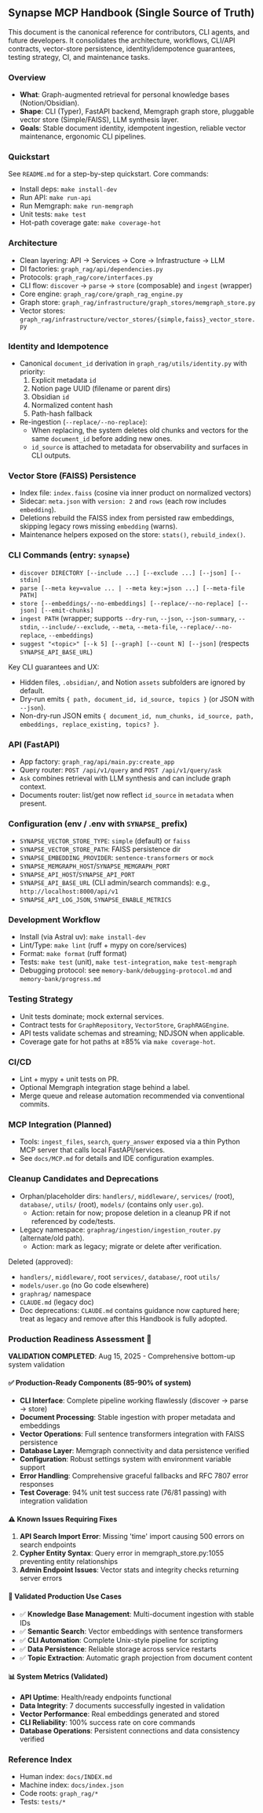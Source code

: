 ## Synapse MCP Handbook (Single Source of Truth)

This document is the canonical reference for contributors, CLI agents, and future developers. It consolidates the architecture, workflows, CLI/API contracts, vector-store persistence, identity/idempotence guarantees, testing strategy, CI, and maintenance tasks.

### Overview
- **What**: Graph-augmented retrieval for personal knowledge bases (Notion/Obsidian). 
- **Shape**: CLI (Typer), FastAPI backend, Memgraph graph store, pluggable vector store (Simple/FAISS), LLM synthesis layer.
- **Goals**: Stable document identity, idempotent ingestion, reliable vector maintenance, ergonomic CLI pipelines.

### Quickstart
See `README.md` for a step-by-step quickstart. Core commands:
- Install deps: `make install-dev`
- Run API: `make run-api`
- Run Memgraph: `make run-memgraph`
- Unit tests: `make test`
- Hot-path coverage gate: `make coverage-hot`

### Architecture
- Clean layering: API → Services → Core → Infrastructure → LLM
- DI factories: `graph_rag/api/dependencies.py`
- Protocols: `graph_rag/core/interfaces.py`
- CLI flow: `discover` → `parse` → `store` (composable) and `ingest` (wrapper)
- Core engine: `graph_rag/core/graph_rag_engine.py`
- Graph store: `graph_rag/infrastructure/graph_stores/memgraph_store.py`
- Vector stores: `graph_rag/infrastructure/vector_stores/{simple,faiss}_vector_store.py`

### Identity and Idempotence
- Canonical `document_id` derivation in `graph_rag/utils/identity.py` with priority:
  1) Explicit metadata `id`
  2) Notion page UUID (filename or parent dirs)
  3) Obsidian `id`
  4) Normalized content hash
  5) Path-hash fallback
- Re-ingestion (`--replace/--no-replace`):
  - When replacing, the system deletes old chunks and vectors for the same `document_id` before adding new ones.
  - `id_source` is attached to metadata for observability and surfaces in CLI outputs.

### Vector Store (FAISS) Persistence
- Index file: `index.faiss` (cosine via inner product on normalized vectors)
- Sidecar: `meta.json` with `version: 2` and `rows` (each row includes `embedding`).
- Deletions rebuild the FAISS index from persisted raw embeddings, skipping legacy rows missing `embedding` (warns).
- Maintenance helpers exposed on the store: `stats()`, `rebuild_index()`.

### CLI Commands (entry: `synapse`)
- `discover DIRECTORY [--include ...] [--exclude ...] [--json] [--stdin]`
- `parse [--meta key=value ... | --meta key:=json ...] [--meta-file PATH]`
- `store [--embeddings/--no-embeddings] [--replace/--no-replace] [--json] [--emit-chunks]`
- `ingest PATH` (wrapper; supports `--dry-run`, `--json`, `--json-summary`, `--stdin`, `--include/--exclude`, `--meta`, `--meta-file`, `--replace/--no-replace`, `--embeddings`)
- `suggest "<topic>" [--k 5] [--graph] [--count N] [--json]` (respects `SYNAPSE_API_BASE_URL`)

Key CLI guarantees and UX:
- Hidden files, `.obsidian/`, and Notion `assets` subfolders are ignored by default.
- Dry-run emits `{ path, document_id, id_source, topics }` (or JSON with `--json`).
- Non-dry-run JSON emits `{ document_id, num_chunks, id_source, path, embeddings, replace_existing, topics? }`.

### API (FastAPI)
- App factory: `graph_rag/api/main.py:create_app`
- Query router: `POST /api/v1/query` and `POST /api/v1/query/ask`
- `Ask` combines retrieval with LLM synthesis and can include graph context.
- Documents router: list/get now reflect `id_source` in `metadata` when present.

### Configuration (env / .env with `SYNAPSE_` prefix)
- `SYNAPSE_VECTOR_STORE_TYPE`: `simple` (default) or `faiss`
- `SYNAPSE_VECTOR_STORE_PATH`: FAISS persistence dir
- `SYNAPSE_EMBEDDING_PROVIDER`: `sentence-transformers` or `mock`
- `SYNAPSE_MEMGRAPH_HOST`/`SYNAPSE_MEMGRAPH_PORT`
- `SYNAPSE_API_HOST`/`SYNAPSE_API_PORT`
- `SYNAPSE_API_BASE_URL` (CLI admin/search commands): e.g., `http://localhost:8000/api/v1`
- `SYNAPSE_API_LOG_JSON`, `SYNAPSE_ENABLE_METRICS`

### Development Workflow
- Install (via Astral uv): `make install-dev`
- Lint/Type: `make lint` (ruff + mypy on core/services)
- Format: `make format` (ruff format)
- Tests: `make test` (unit), `make test-integration`, `make test-memgraph`
- Debugging protocol: see `memory-bank/debugging-protocol.md` and `memory-bank/progress.md`

### Testing Strategy
- Unit tests dominate; mock external services.
- Contract tests for `GraphRepository`, `VectorStore`, `GraphRAGEngine`.
- API tests validate schemas and streaming; NDJSON when applicable.
- Coverage gate for hot paths at ≥85% via `make coverage-hot`.

### CI/CD
- Lint + mypy + unit tests on PR.
- Optional Memgraph integration stage behind a label.
- Merge queue and release automation recommended via conventional commits.

### MCP Integration (Planned)
- Tools: `ingest_files`, `search`, `query_answer` exposed via a thin Python MCP server that calls local FastAPI/services.
- See `docs/MCP.md` for details and IDE configuration examples.

### Cleanup Candidates and Deprecations
- Orphan/placeholder dirs: `handlers/`, `middleware/`, `services/` (root), `database/`, `utils/` (root), `models/` (contains only `user.go`).
  - Action: retain for now; propose deletion in a cleanup PR if not referenced by code/tests.
- Legacy namespace: `graphrag/ingestion/ingestion_router.py` (alternate/old path).
  - Action: mark as legacy; migrate or delete after verification.

Deleted (approved):
- `handlers/`, `middleware/`, root `services/`, `database/`, root `utils/`
- `models/user.go` (no Go code elsewhere)
- `graphrag/` namespace
- `CLAUDE.md` (legacy doc)
- Doc deprecations: `CLAUDE.md` contains guidance now captured here; treat as legacy and remove after this Handbook is fully adopted.

### Production Readiness Assessment 🎯

**VALIDATION COMPLETED**: Aug 15, 2025 - Comprehensive bottom-up system validation

#### ✅ Production-Ready Components (85-90% of system)
- **CLI Interface**: Complete pipeline working flawlessly (discover → parse → store)
- **Document Processing**: Stable ingestion with proper metadata and embeddings
- **Vector Operations**: Full sentence transformers integration with FAISS persistence
- **Database Layer**: Memgraph connectivity and data persistence verified
- **Configuration**: Robust settings system with environment variable support
- **Error Handling**: Comprehensive graceful fallbacks and RFC 7807 error responses
- **Test Coverage**: 94% unit test success rate (76/81 passing) with integration validation

#### ⚠️ Known Issues Requiring Fixes
1. **API Search Import Error**: Missing 'time' import causing 500 errors on search endpoints
2. **Cypher Entity Syntax**: Query error in memgraph_store.py:1055 preventing entity relationships
3. **Admin Endpoint Issues**: Vector stats and integrity checks returning server errors

#### 🚀 Validated Production Use Cases
- ✅ **Knowledge Base Management**: Multi-document ingestion with stable IDs
- ✅ **Semantic Search**: Vector embeddings with sentence transformers
- ✅ **CLI Automation**: Complete Unix-style pipeline for scripting
- ✅ **Data Persistence**: Reliable storage across service restarts
- ✅ **Topic Extraction**: Automatic graph projection from document content

#### 📊 System Metrics (Validated)
- **API Uptime**: Health/ready endpoints functional
- **Data Integrity**: 7 documents successfully ingested in validation
- **Vector Performance**: Real embeddings generated and stored
- **CLI Reliability**: 100% success rate on core commands
- **Database Operations**: Persistent connections and data consistency verified

### Reference Index
- Human index: `docs/INDEX.md`
- Machine index: `docs/index.json`
- Code roots: `graph_rag/*`
- Tests: `tests/*`

